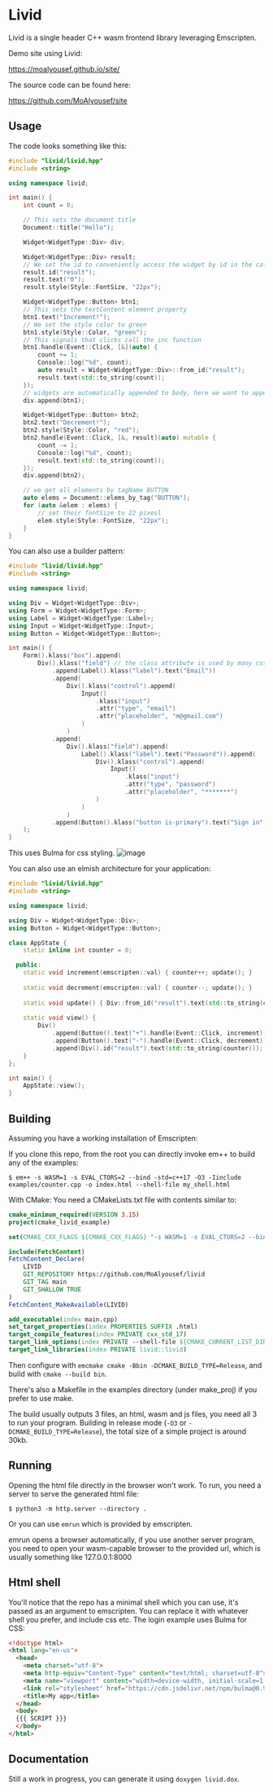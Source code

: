 # Livid

Livid is a single header C++ wasm frontend library leveraging Emscripten.

Demo site using Livid:

https://moalyousef.github.io/site/

The source code can be found here:

https://github.com/MoAlyousef/site

## Usage

The code looks something like this:
```cpp
#include "livid/livid.hpp"
#include <string>

using namespace livid;

int main() {
    int count = 0;

    // This sets the document title
    Document::title("Hello");

    Widget<WidgetType::Div> div;

    Widget<WidgetType::Div> result;
    // We set the id to conveniently access the widget by id in the callback
    result.id("result");
    result.text("0");
    result.style(Style::FontSize, "22px");

    Widget<WidgetType::Button> btn1;
    // This sets the textContent element property
    btn1.text("Increment!");
    // We set the style color to green
    btn1.style(Style::Color, "green");
    // This signals that clicks call the inc function
    btn1.handle(Event::Click, [&](auto) {
        count += 1;
        Console::log("%d", count);
        auto result = Widget<WidgetType::Div>::from_id("result");
        result.text(std::to_string(count));
    });
    // widgets are automatically appended to body, here we want to append to the div
    div.append(btn1);

    Widget<WidgetType::Button> btn2;
    btn2.text("Decrement!");
    btn2.style(Style::Color, "red");
    btn2.handle(Event::Click, [&, result](auto) mutable {
        count -= 1;
        Console::log("%d", count);
        result.text(std::to_string(count));
    });
    div.append(btn2);

    // we get all elements by tagName BUTTON
    auto elems = Document::elems_by_tag("BUTTON");
    for (auto &elem : elems) {
        // set their fontSize to 22 pixesl
        elem.style(Style::FontSize, "22px");
    }
}
```
You can also use a builder pattern:
```cpp
#include "livid/livid.hpp"
#include <string>

using namespace livid;

using Div = Widget<WidgetType::Div>;
using Form = Widget<WidgetType::Form>;
using Label = Widget<WidgetType::Label>;
using Input = Widget<WidgetType::Input>;
using Button = Widget<WidgetType::Button>;

int main() {
    Form().klass("box").append(
        Div().klass("field") // the class attribute is used by many css libs for styling elements of the same class
            .append(Label().klass("label").text("Email"))
            .append(
                Div().klass("control").append(
                    Input()
                        .klass("input")
                        .attr("type", "email")
                        .attr("placeholder", "m@gmail.com")
                    )
                )
            .append(
                Div().klass("field").append(
                    Label().klass("label").text("Password")).append(
                        Div().klass("control").append(
                            Input()
                                .klass("input")
                                .attr("type", "password")
                                .attr("placeholder", "*******")
                        )
                    )
                )
            .append(Button().klass("button is-primary").text("Sign in"))
    );
}
```
This uses Bulma for css styling.
![image](https://user-images.githubusercontent.com/37966791/147970535-12542b64-94e2-4660-86d1-43846d9ce92f.png)

You can also use an elmish architecture for your application:
```cpp
#include "livid/livid.hpp"
#include <string>

using namespace livid;

using Div = Widget<WidgetType::Div>;
using Button = Widget<WidgetType::Button>;

class AppState {
    static inline int counter = 0;

  public:
    static void increment(emscripten::val) { counter++; update(); }
    
    static void decrement(emscripten::val) { counter--; update(); }
    
    static void update() { Div::from_id("result").text(std::to_string(counter)); }
    
    static void view() {
        Div()
            .append(Button().text("+").handle(Event::Click, increment))
            .append(Button().text("-").handle(Event::Click, decrement))
            .append(Div().id("result").text(std::to_string(counter)));
    }
};

int main() {
    AppState::view();
}
```
## Building

Assuming you have a working installation of Emscripten:

If you clone this repo, from the root you can directly invoke em++ to build any of the examples:
```
$ em++ -s WASM=1 -s EVAL_CTORS=2 --bind -std=c++17 -O3 -Iinclude examples/counter.cpp -o index.html --shell-file my_shell.html
```

With CMake:
You need a CMakeLists.txt file with contents similar to:
```cmake
cmake_minimum_required(VERSION 3.15)
project(cmake_livid_example)

set(CMAKE_CXX_FLAGS ${CMAKE_CXX_FLAGS} "-s WASM=1 -s EVAL_CTORS=2 --bind")

include(FetchContent)
FetchContent_Declare(
    LIVID
    GIT_REPOSITORY https://github.com/MoAlyousef/livid
    GIT_TAG main
    GIT_SHALLOW TRUE
)
FetchContent_MakeAvailable(LIVID)

add_executable(index main.cpp)
set_target_properties(index PROPERTIES SUFFIX .html)
target_compile_features(index PRIVATE cxx_std_17)
target_link_options(index PRIVATE --shell-file ${CMAKE_CURRENT_LIST_DIR}/my_shell.html)
target_link_libraries(index PRIVATE livid::livid)
```
Then configure with `emcmake cmake -Bbin -DCMAKE_BUILD_TYPE=Release`, and build with `cmake --build bin`.

There's also a Makefile in the examples directory (under make_proj) if you prefer to use make.

The build usually outputs 3 files, an html, wasm and js files, you need all 3 to run your program.
Building in release mode (`-O3` or `-DCMAKE_BUILD_TYPE=Release`), the total size of a simple project is around 30kb.

## Running

Opening the html file directly in the browser won't work.
To run, you need a server to serve the generated html file:
```
$ python3 -m http.server --directory .
```
Or you can use `emrun` which is provided by emscripten.

emrun opens a browser automatically, if you use another server program, you need to open your wasm-capable browser to the provided url, which is usually something like 127.0.0.1:8000

## Html shell

You'll notice that the repo has a minimal shell which you can use, it's passed as an argument to emscripten. You can replace it with whatever shell you prefer, and include css etc. The login example uses Bulma for CSS:
```html
<!doctype html>
<html lang="en-us">
  <head>
    <meta charset="utf-8">
    <meta http-equiv="Content-Type" content="text/html; charset=utf-8">
    <meta name="viewport" content="width=device-width, initial-scale=1.0">
    <link rel="stylesheet" href="https://cdn.jsdelivr.net/npm/bulma@0.9.3/css/bulma.min.css">
    <title>My app</title>
  </head>
  <body>
  {{{ SCRIPT }}}
  </body>
</html>
```

## Documentation

Still a work in progress, you can generate it using `doxygen livid.dox`.
